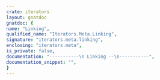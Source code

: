 ```yaml
---
crate: iterators
layout: gnatdoc
gnatdoc: {
name: "Linking",
qualified_name: "Iterators.Meta.Linking",
signature: "iterators.meta.linking",
enclosing: "iterators.meta",
is_private: false,
documentation: "-----------\n Linking --\n-----------",
documentation_snippet: "",
}
---
```

